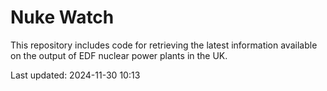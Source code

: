 # Nuke Watch

This repository includes code for retrieving the latest information available on the output of EDF nuclear power plants in the UK.

Last updated: 2024-11-30 10:13